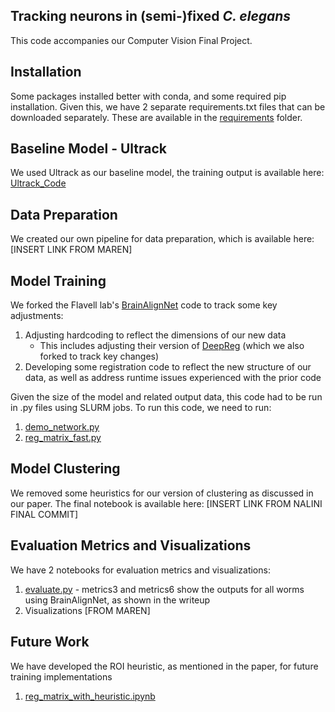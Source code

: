 ## Tracking neurons in (semi-)fixed _C. elegans_
This code accompanies our Computer Vision Final Project.

## Installation
Some packages installed better with conda, and some required pip installation. Given this, we have 2 separate requirements.txt files that can be downloaded separately. These are available in the [requirements](https://github.com/nalinir/cv_moving_c_elegans/tree/main/requirements) folder.

## Baseline Model - Ultrack
We used Ultrack as our baseline model, the training output is available here: [Ultrack_Code](https://github.com/nalinir/cv_moving_c_elegans/tree/main/Ultrack_Baseline)

## Data Preparation
We created our own pipeline for data preparation, which is available here: [INSERT LINK FROM MAREN]

## Model Training
We forked the Flavell lab's [BrainAlignNet](https://github.com/nalinir/BrainAlignNet/tree/main) code to track some key adjustments:
1. Adjusting hardcoding to reflect the dimensions of our new data
   * This includes adjusting their version of [DeepReg](https://github.com/nalinir/DeepReg/main) (which we also forked to track key changes)
2. Developing some registration code to reflect the new structure of our data, as well as address runtime issues experienced with the prior code

Given the size of the model and related output data, this code had to be run in .py files using SLURM jobs. To run this code, we need to run:
1. [demo_network.py](https://github.com/nalinir/BrainAlignNet/blob/main/scripts/demo_network.py)
2. [reg_matrix_fast.py](https://github.com/nalinir/BrainAlignNet/blob/main/scripts/reg_matrix_fast.py)

## Model Clustering
We removed some heuristics for our version of clustering as discussed in our paper. The final notebook is available here: [INSERT LINK FROM NALINI FINAL COMMIT]

## Evaluation Metrics and Visualizations
We have 2 notebooks for evaluation metrics and visualizations:
1. [evaluate.py](https://github.com/nalinir/cv_moving_c_elegans/blob/main/evaluate.ipynb) - metrics3 and metrics6 show the outputs for all worms using BrainAlignNet, as shown in the writeup 
2. Visualizations [FROM MAREN]

## Future Work
We have developed the ROI heuristic, as mentioned in the paper, for future training implementations
1. [reg_matrix_with_heuristic.ipynb](https://github.com/nalinir/BrainAlignNet/blob/main/scripts/reg_matrix_with_heuristic.ipynb)

